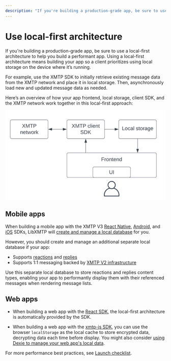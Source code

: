```yaml
---
description: "If you're building a production-grade app, be sure to use a local-first architecture to help you build a performant app."
---
```


# Use local-first architecture

If you're building a production-grade app, be sure to use a local-first architecture to help you build a performant app. Using a local-first architecture means building your app so a client prioritizes using local storage on the device where it’s running.

For example, use the XMTP SDK to initially retrieve existing message data from the XMTP network and place it in local storage. Then, asynchronously load new and updated message data as needed.

Here’s an overview of how your app frontend, local storage, client SDK, and the XMTP network work together in this local-first approach:

![Local-first architecture](https://raw.githubusercontent.com/xmtp/docs-xmtp-org/main/docs/pages/img/local-first-arch.jpeg)

## Mobile apps

When building a mobile app with the XMTP V3 [React Native](https://github.com/xmtp/xmtp-react-native), [Android](https://github.com/xmtp/xmtp-android), and [iOS](https://github.com/xmtp/xmtp-ios) SDKs, LibXMTP will [create and manage a local database](/protocol/v3/group-chat#local-database-and-syncing) for you.

However, you should create and manage an additional separate local database if your app:

- Supports [reactions](/content-types/reaction) and [replies](/content-types/reply)
- Supports 1:1 messaging backed by [XMTP V2 infrastructure](/protocol/v2/architectural-overview.md)

Use this separate local database to store reactions and replies content types, enabling your app to performantly display them with their referenced messages when rendering message lists.

## Web apps

- When building a web app with the [React SDK](https://github.com/xmtp/xmtp-web/tree/main/packages/react-sdk), the local-first architecture is automatically provided by the SDK.

- When building a web app with the [xmtp-js SDK](https://github.com/xmtp/xmtp-js), you can use the browser `localStorage` as the local cache to store encrypted data, decrypting data each time before display. You might also consider [using Dexie to manage your web app's local data](#manage-local-data-with-dexie-in-a-web-app-built-with-xmtp-js).

For more performance best practices, see [Launch checklist](/perf-ux/get-featured).